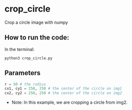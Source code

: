 # crop_circle
Crop a circle image with numpy
## How to run the code:
In the terminal:
```
python3 crop_circle.py
```
## Parameters
```python
r = 50 # the radius
cx1, cy1 = 250, 250 # the center of the circle on img1
cx2, cy2 = 250, 250 # the center of the circle on img2
```
- Note: In this example, we are cropping a circle from img2.
